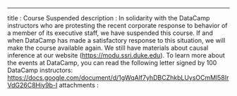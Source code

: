 ---
title       : Course Suspended
description : In solidarity with the DataCamp instructors who are protesting the recent corporate response to behavior of a member of its executive staff, we have suspended this course.  If and when DataCamp has made a satisfactory response to this situation, we will make the course available again. We still have materials about causal inference at our website (https://modu.ssri.duke.edu).  To learn more about the events at DataCamp, you can read the following letter signed by 100 DataCamp instructors: https://docs.google.com/document/d/1gWqAlf7yhDBCZhkbLUysOCmMl58IrVdG26C8Hiy9b-I
attachments :

